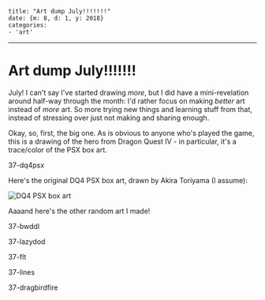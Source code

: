 
    title: "Art dump July!!!!!!!"
    date: {m: 8, d: 1, y: 2018}
    categories:
    - 'art'

---

# Art dump July!!!!!!!

July! I can't say I've started drawing *more*, but I did have a mini-revelation around half-way through the month: I'd rather focus on making *better* art instead of *more* art. So more trying new things and learning stuff from that, instead of stressing over just not making and sharing enough.

Okay, so, first, the big one. As is obvious to anyone who's played the game, this is a drawing of the hero from Dragon Quest IV - in particular, it's a trace/color of the PSX box art.

<art>37-dq4psx</art>

Here's the original DQ4 PSX box art, drawn by Akira Toriyama (I assume):

![DQ4 PSX box art](static/media/37-dq4psxcover.jpg)

Aaaand here's the other random art I made!

<art>37-bwddl</art>

<art>37-lazydod</art>

<art>37-flt</art>

<art>37-lines</art>

<art>37-dragbirdfire</art>
